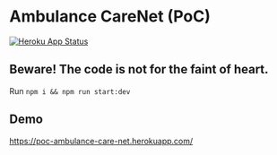 # Ambulance CareNet (PoC)
[![Heroku App Status](http://heroku-shields.herokuapp.com/poc-ambulance-care-net)](https://your-appname.herokuapp.com)

## Beware! The code is not for the faint of heart.

Run `npm i && npm run start:dev`

## Demo

https://poc-ambulance-care-net.herokuapp.com/
